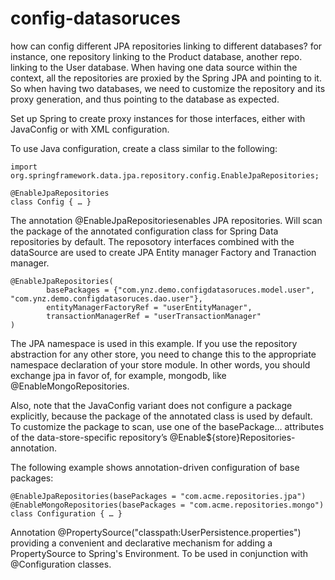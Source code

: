 # config-datasoruces

how can config different JPA repositories linking to different databases? for instance, one repository linking to the Product database, another repo. linking to the User database.
When having one data source within the context, all the repositories are proxied by the Spring JPA and pointing to it. So when having two databases, we need to customize the
repository and its proxy generation, and thus pointing to the database as expected.

Set up Spring to create proxy instances for those interfaces, either with JavaConfig or with XML configuration.

To use Java configuration, create a class similar to the following:

````
import org.springframework.data.jpa.repository.config.EnableJpaRepositories;

@EnableJpaRepositories
class Config { … }
````

The annotation @EnableJpaRepositoriesenables JPA repositories. Will scan the package of the annotated configuration class for Spring Data repositories by default. The reposotory interfaces combined with the dataSource are used to create JPA Entity manager Factory and Tranaction manager.
````
@EnableJpaRepositories(
        basePackages = {"com.ynz.demo.configdatasoruces.model.user", "com.ynz.demo.configdatasoruces.dao.user"},
        entityManagerFactoryRef = "userEntityManager",
        transactionManagerRef = "userTransactionManager"
)
````

The JPA namespace is used in this example. If you use the repository abstraction for any other store, you need to change this to the appropriate namespace declaration of your store module. In other words, you should exchange jpa in favor of, for example, mongodb, like @EnableMongoRepositories. 

Also, note that the JavaConfig variant does not configure a package explicitly, because the package of the annotated class is used by default. To customize the package to scan, use one of the basePackage… attributes of the data-store-specific repository’s @Enable${store}Repositories-annotation.

The following example shows annotation-driven configuration of base packages:

````
@EnableJpaRepositories(basePackages = "com.acme.repositories.jpa")
@EnableMongoRepositories(basePackages = "com.acme.repositories.mongo")
class Configuration { … }
````

Annotation @PropertySource("classpath:UserPersistence.properties") providing a convenient and declarative mechanism for adding a PropertySource to Spring's Environment. To be used in conjunction with @Configuration classes.

